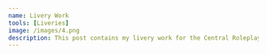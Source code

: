 ```yaml
---
name: Livery Work
tools: [Liveries]
image: /images/4.png
description: This post contains my livery work for the Central Roleplay Community's Official Whitelisted server!
---
```

